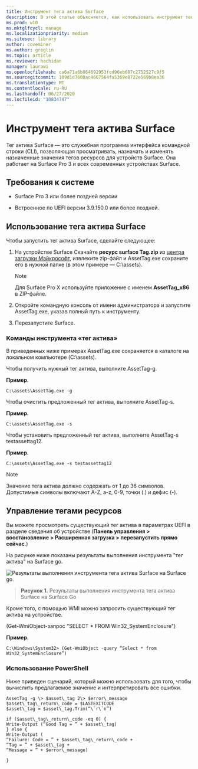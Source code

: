 ```yaml
---
title: Инструмент тега актива Surface
description: В этой статье объясняется, как использовать инструмент тега актива Surface.
ms.prod: w10
ms.mktglfcycl: manage
ms.localizationpriority: medium
ms.sitesec: library
author: coveminer
ms.author: greglin
ms.topic: article
ms.reviewer: hachidan
manager: laurawi
ms.openlocfilehash: ca6a71a6b864692953fcd96eb687c2752527c9f5
ms.sourcegitcommit: 109d1d7608ac4667564fa5369e8722e569b8ea36
ms.translationtype: MT
ms.contentlocale: ru-RU
ms.lasthandoff: 06/27/2020
ms.locfileid: "10834747"
---
```

# Инструмент тега актива Surface

Тег актива Surface — это служебная программа интерфейса командной строки (CLI), позволяющая просматривать, назначать и изменять назначенные значения тегов ресурсов для устройств Surface. Она работает на Surface Pro 3 и всех современных устройствах Surface.

## Требования к системе

- Surface Pro 3 или более поздней версии

- Встроенное по UEFI версии 3.9.150.0 или более поздней.

## Использование тега актива Surface 

Чтобы запустить тег актива Surface, сделайте следующее:

1.  На устройстве Surface Скачайте **ресурс surface Tag.zip** из [центра загрузки Майкрософт](https://www.microsoft.com/download/details.aspx?id=46703), извлеките zip-файл и AssetTag.exe сохраните его в нужной папке (в этом примере — C:\\assets).

    > [!NOTE]
    > Для Surface Pro X используйте приложение с именем **AssetTag_x86** в ZIP-файле. 

2.  Откройте командную консоль от имени администратора и запустите AssetTag.exe, указав полный путь к инструменту.

3.  Перезапустите Surface.

### Команды инструмента «тег актива»   
В приведенных ниже примерах AssetTag.exe сохраняется в каталоге на локальном компьютере (C:\assets). 

Чтобы получить нужный тег актива, выполните AssetTag-g.

**Пример.**

   ```
 C:\assets\AssetTag.exe -g
  ```
 
 Чтобы очистить предложенный тег актива, выполните AssetTag-s.
 
 **Пример.**
 
   ```
C:\assets\AssetTag.exe -s
  ```
Чтобы установить предложенный тег актива, выполните AssetTag-s testassettag12.

**Пример.**

```
C:\assets\AssetTag.exe -s testassettag12
```

>[!NOTE]
>Значение тега актива должно содержать от 1 до 36 символов. Допустимые символы включают A-Z, a-z, 0-9, точки (.) и дефис (-).


## Управление тегами ресурсов

Вы можете просмотреть существующий тег актива в параметрах UEFI в разделе сведения об устройстве (**Панель управления > восстановление > Расширенная загрузка > перезапустить прямо сейчас**.)

На рисунке ниже показаны результаты выполнения инструмента "тег актива" на Surface go.

![Результаты выполнения инструмента тега актива Surface на Surface go.
](images/assettag-fig1.png)

> **Рисунок 1.** Результаты выполнения инструмента тега актива Surface на Surface Go

Кроме того, с помощью WMI можно запросить существующий тег актива на устройстве.

(Get-WmiObject-запрос "SELECT * FROM Win32_SystemEnclosure")

**Пример.**

   ```
C:\Windows\System32> (Get-WmiObject -query “Select * from Win32_SystemEnclosure”)
  ```
  
### Использование PowerShell

Ниже приведен сценарий, который можно использовать для того, чтобы вычислить предлагаемое значение и интерпретировать все ошибки.

 ```
AssetTag -g \> $asset\_tag 2\> $error\_message  
$asset\_tag\_return\_code = $LASTEXITCODE  
$asset\_tag = $asset\_tag.Trim(“\`r\`n”)

if ($asset\_tag\_return\_code -eq 0) {  
Write-Output (“Good Tag = ” + $asset\_tag)  
} else {  
Write-Output (  
“Failure: Code = ” + $asset\_tag\_return\_code +  
“Tag = ” + $asset\_tag +  
“Message = ” + $error\_message)

}
 ```
